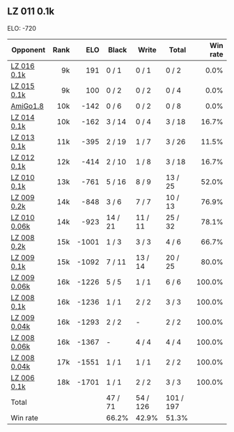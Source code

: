 ## LZ 011 0.1k ##

ELO: -720

Opponent | Rank | ELO | Black | Write | Total | Win rate
---------|-----:|----:|-------|-------|-------|-------:
[LZ 016 0.1k](LZ%20016%200.1k.md) | 9k | 191 | 0 / 1 | 0 / 1 | 0 / 2 | 0.0%
[LZ 015 0.1k](LZ%20015%200.1k.md) | 9k | 100 | 0 / 2 | 0 / 2 | 0 / 4 | 0.0%
[AmiGo1.8](AmiGo1.8.md) | 10k | -142 | 0 / 6 | 0 / 2 | 0 / 8 | 0.0%
[LZ 014 0.1k](LZ%20014%200.1k.md) | 10k | -162 | 3 / 14 | 0 / 4 | 3 / 18 | 16.7%
[LZ 013 0.1k](LZ%20013%200.1k.md) | 11k | -395 | 2 / 19 | 1 / 7 | 3 / 26 | 11.5%
[LZ 012 0.1k](LZ%20012%200.1k.md) | 12k | -414 | 2 / 10 | 1 / 8 | 3 / 18 | 16.7%
[LZ 010 0.1k](LZ%20010%200.1k.md) | 13k | -761 | 5 / 16 | 8 / 9 | 13 / 25 | 52.0%
[LZ 009 0.2k](LZ%20009%200.2k.md) | 14k | -848 | 3 / 6 | 7 / 7 | 10 / 13 | 76.9%
[LZ 010 0.06k](LZ%20010%200.06k.md) | 14k | -923 | 14 / 21 | 11 / 11 | 25 / 32 | 78.1%
[LZ 008 0.2k](LZ%20008%200.2k.md) | 15k | -1001 | 1 / 3 | 3 / 3 | 4 / 6 | 66.7%
[LZ 009 0.1k](LZ%20009%200.1k.md) | 15k | -1092 | 7 / 11 | 13 / 14 | 20 / 25 | 80.0%
[LZ 009 0.06k](LZ%20009%200.06k.md) | 16k | -1226 | 5 / 5 | 1 / 1 | 6 / 6 | 100.0%
[LZ 008 0.1k](LZ%20008%200.1k.md) | 16k | -1236 | 1 / 1 | 2 / 2 | 3 / 3 | 100.0%
[LZ 009 0.04k](LZ%20009%200.04k.md) | 16k | -1293 | 2 / 2 | - | 2 / 2 | 100.0%
[LZ 008 0.06k](LZ%20008%200.06k.md) | 16k | -1367 | - | 4 / 4 | 4 / 4 | 100.0%
[LZ 008 0.04k](LZ%20008%200.04k.md) | 17k | -1551 | 1 / 1 | 1 / 1 | 2 / 2 | 100.0%
[LZ 006 0.1k](LZ%20006%200.1k.md) | 18k | -1701 | 1 / 1 | 2 / 2 | 3 / 3 | 100.0%
Total | | | 47 / 71 | 54 / 126 | 101 / 197 | 
Win rate| | | 66.2% | 42.9% | 51.3% | 

